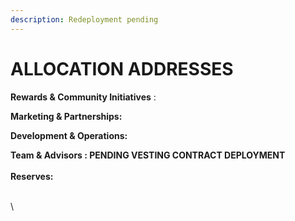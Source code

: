 ```yaml
---
description: Redeployment pending
---
```


# ALLOCATION ADDRESSES

**Rewards & Community Initiatives** :&#x20;



**Marketing & Partnerships:**&#x20;



**Development & Operations:**&#x20;



**Team & Advisors :  PENDING VESTING CONTRACT DEPLOYMENT**\
\
**Reserves:**  &#x20;





\
\
